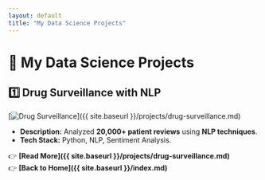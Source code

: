 ```yaml
---
layout: default
title: "My Data Science Projects"
---
```


# 🚀 My Data Science Projects

## **1️⃣ Drug Surveillance with NLP**
[![Drug Surveillance](https://via.placeholder.com/600x300)]({{ site.baseurl }}/projects/drug-surveillance.md)

- **Description:** Analyzed **20,000+ patient reviews** using **NLP techniques**.
- **Tech Stack:** Python, NLP, Sentiment Analysis.

👉 **[Read More]({{ site.baseurl }}/projects/drug-surveillance.md)**  
👉 **[Back to Home]({{ site.baseurl }}/index.md)**
